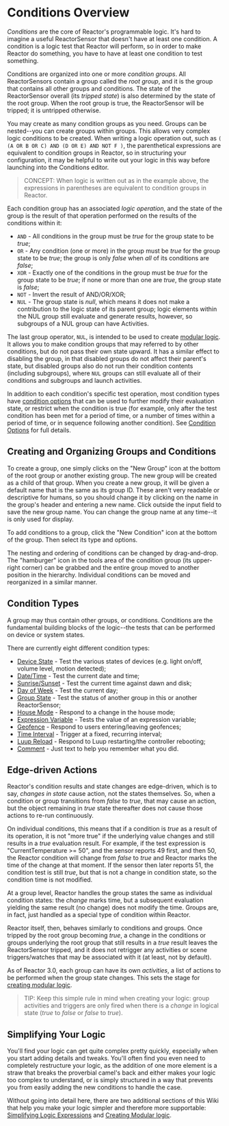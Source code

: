 # Conditions Overview

_Conditions_ are the core of Reactor's programmable logic. It's hard to imagine a useful ReactorSensor that doesn't have at least one condition. A condition is a logic test that Reactor will perform, so in order to make Reactor do something, you have to have at least one condition to test something.

Conditions are organized into one or more _condition groups_. All ReactorSensors contain a group called the _root group_, and it is the group that contains all other groups and conditions. The state of the ReactorSensor overall (its _tripped state_) is also determined by the state of the root group. When the root group is true, the ReactorSensor will be tripped; it is untripped otherwise. 

You may create as many condition groups as you need. Groups can be nested--you can create groups within groups. This allows very complex logic conditions to be created. When writing a logic operation out, such as `( (A OR B OR C) AND (D OR E) AND NOT F )`, the parenthetical expressions are equivalent to condition groups in Reactor, so in structuring your configuration, it may be helpful to write out your logic in this way before launching into the Conditions editor.

> CONCEPT: When logic is written out as in the example above, the expressions in parentheses are equivalent to condition groups in Reactor.

Each condition group has an associated *logic operation*, and the state of the group is the result of that operation performed on the results of the conditions within it:

* `AND` - All conditions in the group must be *true* for the group state to be *true*;
* `OR` - Any condition (one or more) in the group must be *true* for the group state to be *true*; the group is only *false* when *all* of its conditions are *false*;
* `XOR` - Exactly one of the conditions in the group must be *true* for the group state to be *true*; if none or more than one are *true*, the group state is *false*;
* `NOT` - Invert the result of AND/OR/XOR;
* `NUL` - The group state is *null*, which means it does not make a contribution to the logic state of its parent group; logic elements within the NUL group still evaluate and generate results, however, so subgroups of a NUL group can have Activities.

The last group operator, `NUL`, is intended to be used to create [modular logic](Modular-Logic.md). It allows you to make condition groups that may referred to by other conditions, but do not pass their own state upward. It has a similar effect to disabling the group, in that disabled groups do not affect their parent's state, but disabled groups also do not run their condition contents (including subgroups), where `NUL` groups can still evaluate all of their conditions and subgroups and launch activities.

In addition to each condition's specific test operation, most condition types have [condition options](Condition-Options.md) that can be used to further modify their evaluation state, or restrict when the condition is true (for example, only after the test condition has been met for a period of time, or a number of times within a period of time, or in sequence following another condition). See [Condition Options](Condition-Options.md) for full details.

## Creating and Organizing Groups and Conditions
To create a group, one simply clicks on the "New Group" icon at the bottom of the root group or another existing group. The new group will be created as a child of that group. When you create a new group, it will be given a default name that is the same as its group ID. These aren't very readable or descriptive for humans, so you should change it by clicking on the name in the group's header and entering a new name. Click outside the input field to save the new group name. You can change the group name at any time--it is only used for display.

To add conditions to a group, click the "New Condition" icon at the bottom of the group. Then select its type and options.

The nesting and ordering of conditions can be changed by drag-and-drop. The "hamburger" icon in the tools area of the condition group (its upper-right corner) can be grabbed and the entire group moved to another position in the hierarchy. Individual conditions can be moved and reorganized in a similar manner.

## Condition Types
A group may thus contain other groups, or conditions. Conditions are the fundamental building blocks of the logic--the tests that can be performed on device or system states.

There are currently eight different condition types:

* [Device State](Device-State-Conditions.md) - Test the various states of devices (e.g. light on/off, volume level, motion detected);
* [Date/Time](Date-Time-Conditions.md) - Test the current date and time;
* [Sunrise/Sunset](Sunrise-Sunset-Conditions.md) - Test the current time against dawn and disk;
* [Day of Week](Weekday-Conditions.md) - Test the current day;
* [Group State](Group-State-Conditions.md) - Test the status of another group in this or another ReactorSensor;
* [House Mode](House-Mode-Conditions.md) - Respond to a change in the house mode;
* [Expression Variable](Expression-Variable-Conditions.md) - Tests the value of an expression variable;
* [Geofence](Geofence-Conditions.md) - Respond to users entering/leaving geofences;
* [Time Interval](Interval-Conditions.md) - Trigger at a fixed, recurring interval;
* [Luup Reload](Other-Conditions.md) - Respond to Luup restarting/the controller rebooting;
* [Comment](Other-Conditions.md) - Just text to help you remember what you did.

## Edge-driven Actions
Reactor's condition results and state changes are edge-driven, which is to say, _changes in state_ cause action, not the states themselves. So, when a condition or group transitions from *false* to *true*, that may cause an action, but the object remaining in *true* state thereafter does not cause those actions to re-run continuously.

On individual conditions, this means that if a condition is _true_ as a result of its operation, it is not "more true" if the underlying value changes and still results in a _true_ evaluation result. For example, if the test expression is "CurrentTemperature >= 50", and the sensor reports 49 first, and then 50, the Reactor condition will change from _false_ to _true_ and Reactor marks the time of the change at that moment. If the sensor then later reports 51, the condition test is still _true_, but that is not a change in condition state, so the condition time is not modified.

At a group level, Reactor handles the group states the same as individual condition states: the _change_ marks time, but a subsequent evaluation yielding the same result (no change) does not modify the time. Groups are, in fact, just handled as a special type of condition within Reactor.

Reactor itself, then, behaves similarly to conditions and groups. Once tripped by the root group becoming _true_, a change in the conditions or groups underlying the root group that still results in a _true_ result leaves the ReactorSensor tripped, and it does not retrigger any activities or scene triggers/watches that may be associated with it (at least, not by default).

As of Reactor 3.0, each group can have its own _activities_, a list of actions to be performed when the group state changes. This sets the stage for [creating modular logic](Modular-Logic.md).

> TIP: Keep this simple rule in mind when creating your logic: group activities and triggers are only fired when there is a _change_ in logical state (_true_ to _false_ or _false_ to _true_).

## Simplifying Your Logic

You'll find your logic can get quite complex pretty quickly, especially when you start adding details and tweaks. You'll often find you even need to completely restructure your logic, as the addition of one more element is a straw that breaks the proverbial camel's back and either makes your logic too complex to understand, or is simply structured in a way that prevents you from easily adding the new conditions to handle the case.

Without going into detail here, there are two additional sections of this Wiki that help you make your logic simpler and therefore more supportable: [Simplifying Logic Expressions](Simplifying-Logic.md) and [Creating Modular logic](Modular-Logic.md).
